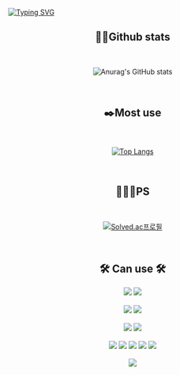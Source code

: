 [![Typing SVG](https://readme-typing-svg.demolab.com/?lines=Hi!+My+name+is+Kyeong+soo&vCenter=true&size=30&duration=5000&width=600)](https://git.io/typing-svg)
<br/>
<div align="center">
<h2>🛀🏻Github stats</h2>
<br/>

![Anurag's GitHub stats](https://github-readme-stats.vercel.app/api?username=leeks9653&show_icons=true&theme=radical)

<br/>
  
<h2>✒️Most use</h2>
<br/>
  
[![Top Langs](https://github-readme-stats.vercel.app/api/top-langs/?username=leeks9653)](https://github.com/anuraghazra/github-readme-stats)
  
<br/>
<h2>🚴🏻‍♂️PS</h2>
<br/>
  
[![Solved.ac프로필](http://mazassumnida.wtf/api/generate_badge?boj=leeks9653)](https://solved.ac/leeks9653)
  
</div>

<br/>
<div align="center">
<h2>🛠️ Can use 🛠️</h2>
  <img src="https://img.shields.io/badge/HTML5-E34F26?style=flat-square&logo=HTML5&logoColor=FFFFFF"/>
  <img src="https://img.shields.io/badge/CSS3-1572B6?style=flat-square&logo=CSS3&logoColor=FFFFFF"/>
</div>
<br/>
<div align="center">
  <img src="https://img.shields.io/badge/JavaScript-F7DF1E?style=flat-square&logo=JavaScript&logoColor=FFFFFF"/>
  <img src="https://img.shields.io/badge/TypeScript-3178C6?style=flat-square&logo=TypeScript&logoColor=FFFFFF"/>
</div>
<br/>
<div align="center">
  <img src="https://img.shields.io/badge/React-61DAFB?style=flat-square&logo=React&logoColor=FFFFFF"/>
  <img src="https://img.shields.io/badge/Next.js-000000?style=flat-square&logo=Next.js&logoColor=FFFFFF"/>
</div>
<br/>
<div align="center">
  <img src="https://img.shields.io/badge/styled-components-DB7093?style=flat-square&logo=styled-components&logoColor=FFFFFF"/>
  <img src="https://img.shields.io/badge/React Query-FF4154?style=flat-square&logo=React Query&logoColor=FFFFFF"/>
  <img src="https://img.shields.io/badge/Redux-764ABC?style=flat-square&logo=Redux&logoColor=FFFFFF"/>
  <img src="https://img.shields.io/badge/Axios-5A29E4?style=flat-square&logo=Axios&logoColor=FFFFFF"/>
  <img src="https://img.shields.io/badge/Storybook-FF4785?style=flat-square&logo=Storybook&logoColor=FFFFFF"/>
</div>
<br/>
<div align="center">
 <a href="https://velog.io/@leeks9653" target="_blank"> 
  <img src="https://img.shields.io/badge/Velog-20C997?style=flat-square&logo=Velog&logoColor=20C997"/>
 </a>
</div>
  




